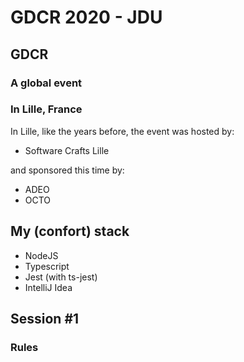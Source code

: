 # GDCR 2020 - JDU

## GDCR

### A global event

### In Lille, France

In Lille, like the years before, the event was
hosted by: 
-  Software Crafts Lille

and sponsored this time by: 
-  ADEO
-  OCTO

## My (confort) stack

- NodeJS
- Typescript
- Jest (with ts-jest)
- IntelliJ Idea

## Session #1

### Rules
